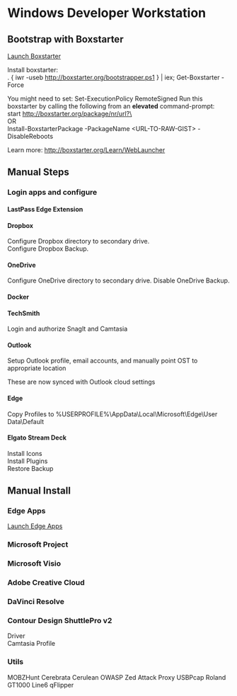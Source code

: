 # Windows Developer Workstation

## Bootstrap with Boxstarter

[Launch Boxstarter](https://boxstarter.org/package/nr/url?https://raw.githubusercontent.com/ericdboyd/dotfiles/master/bootstrap.ps1)

Install boxstarter:  
. { iwr -useb http://boxstarter.org/bootstrapper.ps1 } | iex; Get-Boxstarter -Force

You might need to set: Set-ExecutionPolicy RemoteSigned
Run this boxstarter by calling the following from an **elevated** command-prompt:  
start http://boxstarter.org/package/nr/url?\<URL-TO-RAW-GIST>  
OR  
Install-BoxstarterPackage -PackageName \<URL-TO-RAW-GIST> -DisableReboots

Learn more: http://boxstarter.org/Learn/WebLauncher

## Manual Steps

### Login apps and configure

#### LastPass Edge Extension

#### Dropbox

Configure Dropbox directory to secondary drive.  
Configure Dropbox Backup.  

#### OneDrive  

Configure OneDrive directory to secondary drive.
Disable OneDrive Backup.  

#### Docker  

#### TechSmith

Login and authorize SnagIt and Camtasia  

#### Outlook

Setup Outlook profile, email accounts, and manually point OST to appropriate location  

These are now synced with Outlook cloud settings  
<!-- Setup Signatures
Setup Favorites -->

#### Edge

Copy Profiles to %USERPROFILE%\AppData\Local\Microsoft\Edge\User Data\Default

#### Elgato Stream Deck

Install Icons  
Install Plugins  
Restore Backup  

## Manual Install

### Edge Apps

[Launch Edge Apps](edge://apps)

### Microsoft Project

### Microsoft Visio

### Adobe Creative Cloud

### DaVinci Resolve

### Contour Design ShuttlePro v2

Driver  
Camtasia Profile  

### Utils

MOBZHunt
Cerebrata Cerulean
OWASP Zed Attack Proxy
USBPcap
Roland GT1000
Line6
qFlipper
